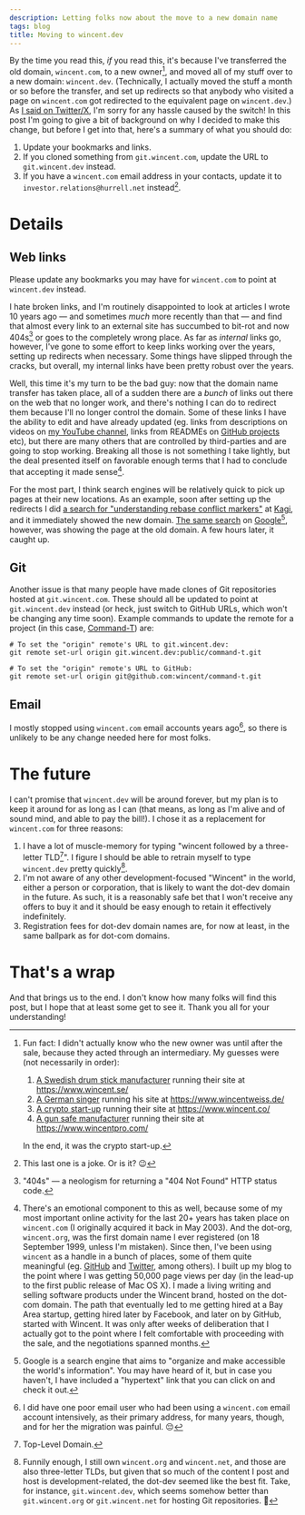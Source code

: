 ```yaml
---
description: Letting folks now about the move to a new domain name
tags: blog
title: Moving to wincent.dev
---
```


By the time you read this, _if_ you read this, it's because I've transferred the old domain, `wincent.com`, to a new owner[^owner], and moved all of my stuff over to a new domain: `wincent.dev`. (Technically, I actually moved the stuff a month or so before the transfer, and set up redirects so that anybody who visited a page on `wincent.com` got redirected to the equivalent page on `wincent.dev`.) As [I said on Twitter/X](https://twitter.com/wincent/status/1783887370703532251), I'm sorry for any hassle caused by the switch! In this post I'm going to give a bit of background on why I decided to make this change, but before I get into that, here's a summary of what you should do:

[^owner]:
    Fun fact: I didn't actually know who the new owner was until after the sale, because they acted through an intermediary. My guesses were (not necessarily in order):

    1. [A Swedish drum stick manufacturer](https://www.wincent.se) running their site at https://www.wincent.se/
    2. [A German singer](https://en.wikipedia.org/wiki/Wincent_Weiss) running his site at https://www.wincentweiss.de/
    3. [A crypto start-up](https://www.crunchbase.com/organization/wincent) running their site at https://www.wincent.co/
    4. [A gun safe manufacturer](https://www.facebook.com/wincentsafe/) running their site at https://www.wincentpro.com/

    In the end, it was the crypto start-up.

1. Update your bookmarks and links.
2. If you cloned something from `git.wincent.com`, update the URL to `git.wincent.dev` instead.
3. If you have a `wincent.com` email address in your contacts, update it to `investor.relations@hurrell.net` instead[^investors].

[^investors]: This last one is a joke. Or is it? 😉

# Details

## Web links

Please update any bookmarks you may have for `wincent.com` to point at `wincent.dev` instead.

I hate broken links, and I'm routinely disappointed to look at articles I wrote 10 years ago — and sometimes _much_ more recently than that — and find that almost every link to an external site has succumbed to bit-rot and now 404s[^404s] or goes to the completely wrong place. As far as _internal_ links go, however, I've gone to some effort to keep links working over the years, setting up redirects when necessary. Some things have slipped through the cracks, but overall, my internal links have been pretty robust over the years.

[^404s]: "404s" — a neologism for returning a "404 Not Found" HTTP status code.

Well, this time it's my turn to be the bad guy: now that the domain name transfer has taken place, all of a sudden there are a _bunch_ of links out there on the web that no longer work, and there's nothing I can do to redirect them because I'll no longer control the domain. Some of these links I have the ability to edit and have already updated (eg. links from descriptions on videos on [my YouTube channel](https://youtube.com/c/GregHurrell), links from READMEs on [GitHub projects](https://github.com/wincent?tab=repositories) etc), but there are many others that are controlled by third-parties and are going to stop working. Breaking all those is not something I take lightly, but the deal presented itself on favorable enough terms that I had to conclude that accepting it made sense[^emotional].

[^emotional]: There's an emotional component to this as well, because some of my most important online activity for the last 20+ years has taken place on `wincent.com` (I originally acquired it back in May 2003). And the dot-org, `wincent.org`, was the first domain name I ever registered (on 18 September 1999, unless I'm mistaken). Since then, I've been using `wincent` as a handle in a bunch of places, some of them quite meaningful (eg. [GitHub](https://github.com/wincent) and [Twitter](https://twitter.com/wincent), among others). I built up my blog to the point where I was getting 50,000 page views per day (in the lead-up to the first public release of Mac OS X). I made a living writing and selling software products under the Wincent brand, hosted on the dot-com domain. The path that eventually led to me getting hired at a Bay Area startup, getting hired later by Facebook, and later on by GitHub, started with Wincent. It was only after weeks of deliberation that I actually got to the point where I felt comfortable with proceeding with the sale, and the negotiations spanned months.

For the most part, I think search engines will be relatively quick to pick up pages at their new locations. As an example, soon after setting up the redirects I did [a search for "understanding rebase conflict markers"](https://kagi.com/search?q=understanding+rebase+conflict+markers) at [Kagi](https://kagi.com), and it immediately showed the new domain. [The same search](https://www.google.com/search?q=understanding+rebase+conflict+markers) on [Google](https://google.com)[^google], however, was showing the page at the old domain. A few hours later, it caught up.

[^google]: Google is a search engine that aims to "organize and make accessible the world's information". You may have heard of it, but in case you haven't, I have included a "hypertext" link that you can click on and check it out.

## Git

Another issue is that many people have made clones of Git repositories hosted at `git.wincent.com`. These should all be updated to point at `git.wincent.dev` instead (or heck, just switch to GitHub URLs, which won't be changing any time soon). Example commands to update the remote for a project (in this case, [Command-T](https://github.com/wincent/command-t)) are:

```
# To set the "origin" remote's URL to git.wincent.dev:
git remote set-url origin git.wincent.dev:public/command-t.git

# To set the "origin" remote's URL to GitHub:
git remote set-url origin git@github.com:wincent/command-t.git
```

## Email

I mostly stopped using `wincent.com` email accounts years ago[^one], so there is unlikely to be any change needed here for most folks.

[^one]: I did have one poor email user who had been using a `wincent.com` email account intensively, as their primary address, for many years, though, and for her the migration was painful. 😔

# The future

I can't promise that `wincent.dev` will be around forever, but my plan is to keep it around for as long as I can (that means, as long as I'm alive and of sound mind, and able to pay the bill!). I chose it as a replacement for `wincent.com` for three reasons:

1. I have a lot of muscle-memory for typing "wincent followed by a three-letter TLD[^tld]". I figure I should be able to retrain myself to type `wincent.dev` pretty quickly[^others].
2. I'm not aware of any other development-focused "Wincent" in the world, either a person or corporation, that is likely to want the dot-dev domain in the future. As such, it is a reasonably safe bet that I won't receive any offers to buy it and it should be easy enough to retain it effectively indefinitely.
3. Registration fees for dot-dev domain names are, for now at least, in the same ballpark as for dot-com domains.

[^tld]: Top-Level Domain.

[^others]: Funnily enough, I still own `wincent.org` and `wincent.net`, and those are also three-letter TLDs, but given that so much of the content I post and host is development-related, the dot-dev seemed like the best fit. Take, for instance, `git.wincent.dev`, which seems somehow better than `git.wincent.org` or `git.wincent.net` for hosting Git repositories. 🤷

# That's a wrap

And that brings us to the end. I don't know how many folks will find this post, but I hope that at least some get to see it. Thank you all for your understanding!
